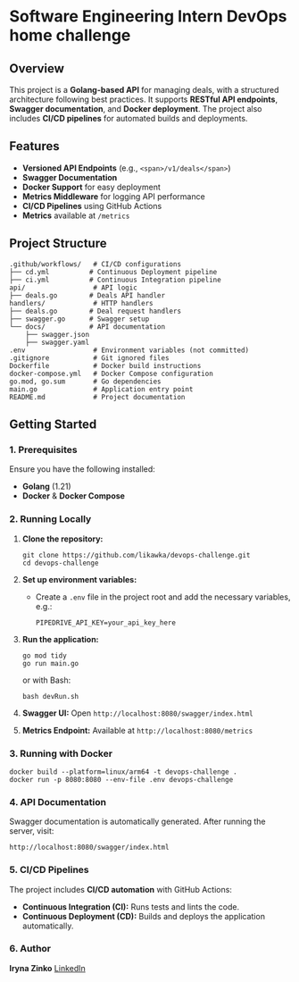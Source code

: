 # Software Engineering Intern DevOps home challenge

## Overview

This project is a **Golang-based API** for managing deals, with a structured architecture following best practices. It supports **RESTful API endpoints**, **Swagger documentation**, and **Docker deployment**. The project also includes **CI/CD pipelines** for automated builds and deployments.

## Features

* **Versioned API Endpoints** (e.g., `<span>/v1/deals</span>`)
* **Swagger Documentation**
* **Docker Support** for easy deployment
* **Metrics Middleware** for logging API performance
* **CI/CD Pipelines** using GitHub Actions
* **Metrics** available at `/metrics`

## Project Structure

```
.github/workflows/   # CI/CD configurations
├── cd.yml          # Continuous Deployment pipeline
├── ci.yml          # Continuous Integration pipeline
api/                 # API logic
├── deals.go        # Deals API handler
handlers/            # HTTP handlers
├── deals.go        # Deal request handlers
├── swagger.go      # Swagger setup
└── docs/           # API documentation
    ├── swagger.json
    ├── swagger.yaml
.env                 # Environment variables (not committed)
.gitignore           # Git ignored files
Dockerfile           # Docker build instructions
docker-compose.yml   # Docker Compose configuration
go.mod, go.sum       # Go dependencies
main.go              # Application entry point
README.md            # Project documentation
```

## Getting Started

### 1. Prerequisites

Ensure you have the following installed:

* **Golang** (1.21)
* **Docker** & **Docker Compose**

### 2. Running Locally

1. **Clone the repository:**

   ```
   git clone https://github.com/likawka/devops-challenge.git
   cd devops-challenge
   ```
2. **Set up environment variables:**

   * Create a `.env` file in the project root and add the necessary variables, e.g.:
     ```
     PIPEDRIVE_API_KEY=your_api_key_here
     ```
3. **Run the application:**

   ```
   go mod tidy
   go run main.go
   ```

   or with Bash:

   ```
   bash devRun.sh
   ```
4. **Swagger UI:** Open `http://localhost:8080/swagger/index.html`
5. **Metrics Endpoint:** Available at `http://localhost:8080/metrics`

### 3. Running with Docker

```
docker build --platform=linux/arm64 -t devops-challenge .
docker run -p 8080:8080 --env-file .env devops-challenge
```

### 4. API Documentation

Swagger documentation is automatically generated. After running the server, visit:

```
http://localhost:8080/swagger/index.html
```

### 5. CI/CD Pipelines

The project includes **CI/CD automation** with GitHub Actions:

* **Continuous Integration (CI):** Runs tests and lints the code.
* **Continuous Deployment (CD):** Builds and deploys the application automatically.

### 6. Author

**Iryna Zinko**
[LinkedIn](https://www.linkedin.com/in/iryna-zinko-143a4125b/)
